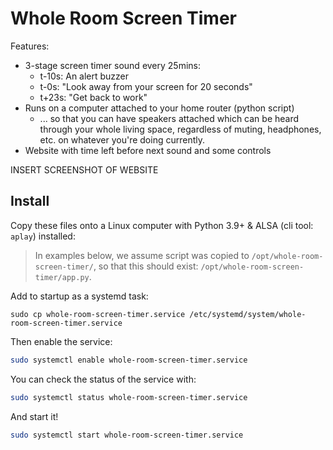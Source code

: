 # Whole Room Screen Timer

Features:

- 3-stage screen timer sound every 25mins:
  - t-10s: An alert buzzer
  - t-0s: "Look away from your screen for 20 seconds"
  - t+23s: "Get back to work"
- Runs on a computer attached to your home router (python script)
  - ... so that you can have speakers attached which can be heard through your whole living space, regardless of muting, headphones, etc. on whatever you're doing currently.
- Website with time left before next sound and some controls

INSERT SCREENSHOT OF WEBSITE

## Install

Copy these files onto a Linux computer with Python 3.9+ & ALSA (cli tool: `aplay`) installed:

> In examples below, we assume script was copied to `/opt/whole-room-screen-timer/`, so that this should exist: `/opt/whole-room-screen-timer/app.py`.

Add to startup as a systemd task: 

```
sudo cp whole-room-screen-timer.service /etc/systemd/system/whole-room-screen-timer.service
```

Then enable the service:

```bash
sudo systemctl enable whole-room-screen-timer.service
```

You can check the status of the service with:

```bash
sudo systemctl status whole-room-screen-timer.service
```

And start it!

```bash
sudo systemctl start whole-room-screen-timer.service
```